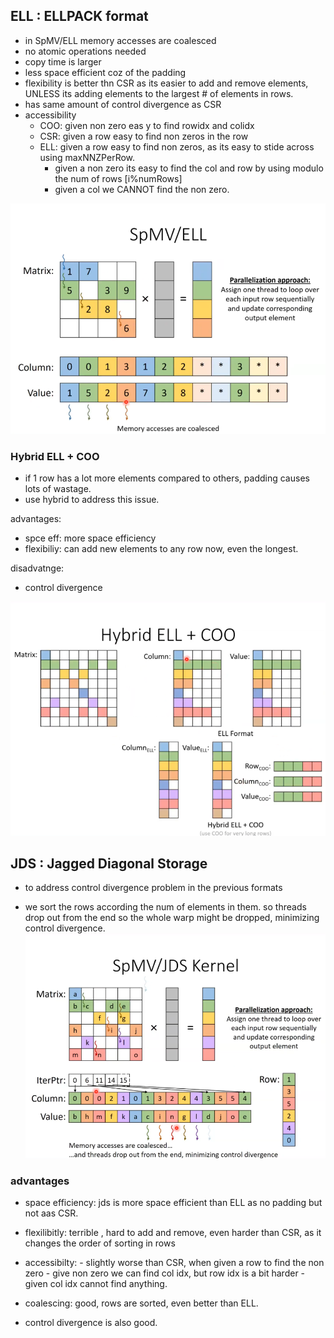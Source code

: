 ## ELL : ELLPACK format

- in SpMV/ELL memory accesses are coalesced
- no atomic operations needed
- copy time is larger 
- less space efficient coz of the padding
- flexibility is better thn CSR as its easier to add and remove elements, UNLESS its adding elements to the largest # of elements in rows.
- has same amount of control divergence as CSR
- accessibility
    - COO: given non zero eas y to find rowidx and colidx
    - CSR: given a row easy to find non zeros in the row
    - ELL: given a row easy to find non zeros, as its easy to stide across using maxNNZPerRow.
        - given a non zero its easy to find the col and row by using modulo the num of rows [i%numRows]
        - given a col we CANNOT find the non zero.
        

![alt text](ell.png)

### Hybrid ELL +  COO 
- if 1 row has a lot more elements compared to others, padding causes lots of wastage.
- use hybrid to address this issue.

advantages:
- spce eff: more space efficiency
- flexibiliy: can add new elements to any row now, even the longest.

disadvatnge:
- control divergence


![alt text](hybrid_ell.png)

## JDS : Jagged Diagonal Storage
- to address control divergence problem in the previous formats

- we sort the rows according the num of elements in them. so threads drop out from the end so the whole warp might be dropped, minimizing control divergence.
![alt text](jds.png)

### advantages
- space efficiency: jds is more space efficient than ELL as no padding but not aas CSR.

- flexilibitly: terrible , hard to add and remove, even harder than CSR, as it changes the order of sorting in rows
- accessibilty: - slightly worse than CSR, when given a row to find the non zero
                - give non zero we can find col idx, but row idx is a bit harder
                - given col idx cannot find anything.
- coalescing: good, rows are sorted, even better than ELL.
- control divergence is also good.

